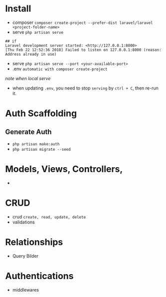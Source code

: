 # Install
- composer `composer create-project --prefer-dist laravel/laravel <project-folder-name>`
- serve `php artisan serve`
```
## if
Laravel development server started: <http://127.0.0.1:8000>
[Thu Feb 22 12:52:36 2018] Failed to listen on 127.0.0.1:8000 (reason: Address already in use)
```
- serve `php artisan serve --port <your-available-port>`
- .env `automatic with composer create-project`

*note when local serve*
- when updating `.env`, you need to stop `serving` by `ctrl + C`, then re-run it.

# Auth Scaffolding 
## Generate Auth
- `php artisan make:auth`
- `php artisan migrate --seed`


# Models, Views, Controllers,

-

# CRUD
- crud `create, read, update, delete`
- validations

# Relationships
- Query Bilder

# Authentications
- middlewares


